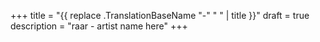 +++
title = "{{ replace .TranslationBaseName "-" " " | title }}"
draft = true
description = "raar - artist name here"
+++